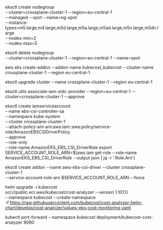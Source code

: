 eksctl create nodegroup \
  --cluster=crossplane-cluster-1 --region=eu-central-1\
  --managed --spot --name=ng-spot \
  --instance-types=m5.large,m4.large,m5d.large,m5a.large,m5ad.large,m5n.large,m5dn.large\
  --nodes-min=2\
  --nodes-max=5

eksctl delete nodegroup \
  --cluster=crossplane-cluster-1 --region=eu-central-1 --name=spot


aws eks create-addon --addon-name kubecost_kubecost --cluster-name crossplane-cluster-1 --region eu-central-1

eksctl upgrade cluster --name crossplane-cluster-1 --region eu-central-1

eksctl utils associate-iam-oidc-provider --region=eu-central-1 --cluster=crossplane-cluster-1 --approve

eksctl create iamserviceaccount   \
    --name ebs-csi-controller-sa   \
    --namespace kube-system   \
    --cluster crossplane-cluster-1   \
    --attach-policy-arn arn:aws:iam::aws:policy/service-role/AmazonEBSCSIDriverPolicy  \
    --approve \
    --role-only \
    --role-name AmazonEKS_EBS_CSI_DriverRole
export SERVICE_ACCOUNT_ROLE_ARN=$(aws iam get-role --role-name AmazonEKS_EBS_CSI_DriverRole --output json | jq -r '.Role.Arn')


eksctl create addon --name aws-ebs-csi-driver --cluster crossplane-cluster-1 \
    --service-account-role-arn $SERVICE_ACCOUNT_ROLE_ARN --force

helm upgrade -i kubecost \
oci://public.ecr.aws/kubecost/cost-analyzer --version 1.107.0 \
--namespace kubecost --create-namespace \
-f https://raw.githubusercontent.com/kubecost/cost-analyzer-helm-chart/develop/cost-analyzer/values-eks-cost-monitoring.yaml

 kubectl port-forward --namespace kubecost deployment/kubecost-cost-analyzer 9090
